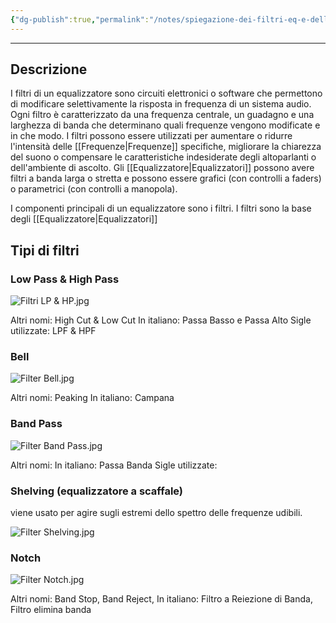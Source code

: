 ```yaml
---
{"dg-publish":true,"permalink":"/notes/spiegazione-dei-filtri-eq-e-delle-loro-funzioni/"}
---
```


---
## Descrizione

I filtri di un equalizzatore sono circuiti elettronici o software che permettono di modificare selettivamente la risposta in frequenza di un sistema audio. Ogni filtro è caratterizzato da una frequenza centrale, un guadagno e una larghezza di banda che determinano quali frequenze vengono modificate e in che modo. I filtri possono essere utilizzati per aumentare o ridurre l'intensità delle [[Frequenze\|Frequenze]] specifiche, migliorare la chiarezza del suono o compensare le caratteristiche indesiderate degli altoparlanti o dell'ambiente di ascolto. Gli [[Equalizzatore\|Equalizzatori]] possono avere filtri a banda larga o stretta e possono essere grafici (con controlli a faders) o parametrici (con controlli a manopola).

I componenti principali di un equalizzatore sono i filtri. I filtri sono la base degli [[Equalizzatore\|Equalizzatori]]

## Tipi di filtri

### Low Pass & High Pass

![Filtri LP & HP.jpg](/img/user/Assets/Attachments/Filtri%20LP%20&%20HP.jpg)

Altri nomi: High Cut & Low Cut 
In italiano: Passa Basso e Passa Alto
Sigle utilizzate: LPF & HPF


### Bell

![Filter Bell.jpg](/img/user/Assets/Attachments/Filter%20Bell.jpg)

Altri nomi: Peaking
In italiano: Campana


### Band Pass

![Filter Band Pass.jpg](/img/user/Assets/Attachments/Filter%20Band%20Pass.jpg)

Altri nomi:
In italiano: Passa Banda
Sigle utilizzate:


### Shelving (equalizzatore a scaffale)

viene usato per agire sugli estremi dello spettro delle frequenze udibili.

![Filter Shelving.jpg](/img/user/Assets/Attachments/Filter%20Shelving.jpg)

### Notch

![Filter Notch.jpg](/img/user/Assets/Attachments/Filter%20Notch.jpg)

Altri nomi: Band Stop, Band Reject, 
In italiano: Filtro a Reiezione di Banda, Filtro elimina banda




